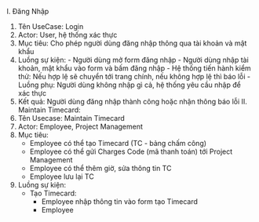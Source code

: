 I. Đăng Nhập
  1. Tên UseCase: Login
  2. Actor: User, hệ thống xác thực
  3. Mục tiêu: Cho phép người dùng đăng nhập thông qua tài khoản và mật khẩu
  4. Luồng sự kiện:
    - Người dùng mở form đăng nhập
    - Người dùng nhập tài khoản, mật khẩu vào form và bấm đăng nhập
    - Hệ thống tiến hành kiểm thử: Nếu hợp lệ sẽ chuyển tới trang chính, nếu không hợp lệ thì báo lỗi
    - Luồng phụ: Người dùng không nhập gì cả, hệ thống yêu cầu nhập để xác thực
  5. Kết quả: Người dùng đăng nhập thành công hoặc nhận thông báo lỗi
II. Maintain Timecard:
  1. Tên Usecase: Maintain Timecard
  2. Actor: Employee, Project Management
  3. Mục tiêu:
     - Employee có thể tạo Timecard (TC - bảng chấm công)
     - Employee có thể gửi Charges Code (mã thanh toán) tới Project Management
     - Employee có thể thêm giờ, sửa thông tin TC
     - Employee lưu lại TC
  4. Luồng sự kiện:
     - Tạo Timecard:
       + Employee nhập thông tin vào form tạo Timecard
       + Employee
